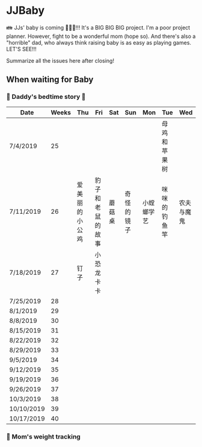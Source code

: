 # JJBaby
:family: JJs' baby is coming :baby::maple_leaf::pig_nose:!!! It's a BIG BIG BIG project. I'm a poor project planner. However, fight to be a wonderful mom (hope so). And there's also a "horrible" dad, who always think raising baby is as easy as playing games. LET'S SEE!!!  

Summarize all the issues here after closing!

## When waiting for Baby

### :man: Daddy's bedtime story :first_quarter_moon_with_face:

| Date | Weeks | **Thu** | Fri | Sat | Sun | Mon | Tue | Wed |
| --- | --- | --- | --- | --- | --- | --- | --- | --- |
| 7/4/2019 | 25 |   |   |   |   |   | 母鸡和苹果树 |  
| 7/11/2019 | 26 | 爱美丽的小公鸡 | 豹子和老鼠的故事 | 蘑菇桌 | 奇怪的镜子 | 小螳螂学艺  | 咪咪的钓鱼竿 | 农夫与魔鬼 | 
| 7/18/2019 | 27 | 钉子 | 小恐龙卡卡 |   |   |   |   |
| 7/25/2019 | 28 |   |   |   |   |   |   |  
| 8/1/2019 | 29 |   |   |   |   |   |   |  
| 8/8/2019 | 30 |   |   |   |   |   |   |  
| 8/15/2019 | 31 |   |   |   |   |   |   |  
| 8/22/2019 | 32 |   |   |   |   |   |   |  
| 8/29/2019 | 33 |   |   |   |   |   |   |  
| 9/5/2019 | 34 |   |   |   |   |   |   |  
| 9/12/2019 | 35 |   |   |   |   |   |   |  
| 9/19/2019 | 36 |   |   |   |   |   |   |  
| 9/26/2019 | 37 |   |   |   |   |   |   |  
| 10/3/2019 | 38 |   |   |   |   |   |   |  
| 10/10/2019 | 39 |   |   |   |   |   |   |  
| 10/17/2019 | 40 |   |   |   |   |   |   |  

### :woman: Mom's weight tracking
